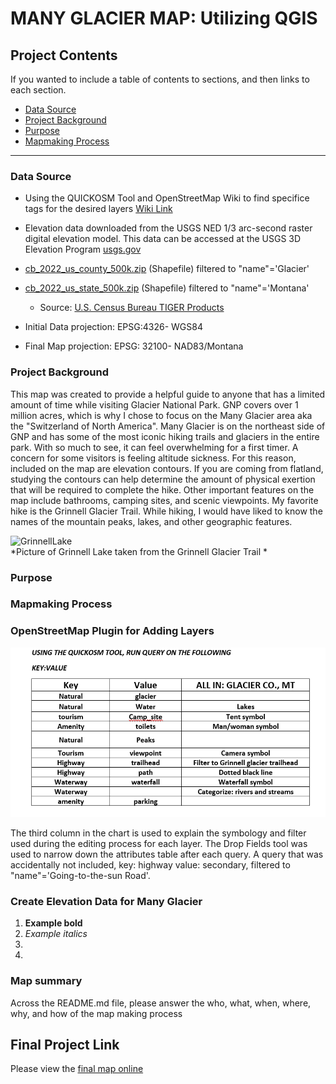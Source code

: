 # MANY GLACIER MAP: Utilizing QGIS 


## Project Contents

If you wanted to include a table of contents to sections, and then links to each section.


- [Data Source](#Data-Source)
- [Project Background](#project-background)
- [Purpose](#Purpose)
- [Mapmaking Process](#Mapmaking-process)

***

### Data Source

* Using the QUICKOSM Tool and OpenStreetMap Wiki to find specifice tags for the desired layers
[Wiki Link](https://wiki.openstreetmap.org/wiki )
* Elevation data downloaded from the USGS NED 1/3 arc-second raster digital elevation model. This data can be accessed at the USGS 3D Elevation Program [usgs.gov](https://apps.nationalmap.gov/downloader/)
* [cb_2022_us_county_500k.zip](https://www2.census.gov/geo/tiger/GENZ2022/shp/cb_2022_us_county_500k.zip) (Shapefile) filtered to "name"='Glacier'
* [cb_2022_us_state_500k.zip](https://www2.census.gov/geo/tiger/GENZ2022/shp/cb_2022_us_state_500k.zip) (Shapefile) filtered to "name"='Montana'
    * Source: [U.S. Census Bureau TIGER Products](https://www.census.gov/geographies/mapping-files/time-series/geo/cartographic-boundary.html) 

* Initial Data projection: EPSG:4326- WGS84
* Final Map projection: EPSG: 32100- NAD83/Montana

### Project Background

This map was created to provide a helpful guide to anyone that has a limited amount of time while visiting Glacier National Park. GNP covers over 1 million acres, which is why I chose to focus on the Many Glacier area aka the "Switzerland of North America". Many Glacier is on the northeast side of GNP and has some of the most iconic hiking trails and glaciers in the entire park. With so much to see, it can feel overwhelming for a first timer. A concern for some visitors is feeling altitude sickness. For this reason, included on the map are elevation contours. If you are coming from flatland, studying the contours can help determine the amount of physical exertion that will be required to complete the hike. Other important features on the map include bathrooms, camping sites, and scenic viewpoints. My favorite hike is the Grinnell Glacier Trail. While hiking, I would have liked to know the names of the mountain peaks, lakes, and other geographic features. 

![GrinnellLake](Images/Grinnell_1.jpg)   
*Picture of Grinnell Lake taken from the Grinnell Glacier Trail *

### Purpose

### Mapmaking Process
### OpenStreetMap Plugin for Adding Layers

![QuickOSM-Queries](Images/QUICKOSM_chart.png)

The third column in the chart is used to explain the symbology and filter used during the editing process for each layer. The Drop Fields tool was used to narrow down the attributes table after each query. A query that was accidentally not included, key: highway value: secondary, filtered to "name"='Going-to-the-sun Road'. 

### Create Elevation Data for Many Glacier



1. **Example bold**
2. *Example italics*
3. 
4. 

### Map summary

Across the README.md file, please answer the who, what, when, where, why, and how of the map making process


## Final Project Link

Please view the [final map online](www.github...)


[def]: #https://wiki.openstreetmap.org/wiki
